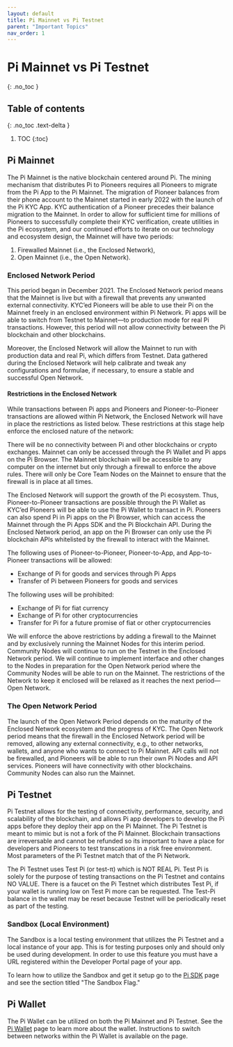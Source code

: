```yaml
---
layout: default
title: Pi Mainnet vs Pi Testnet
parent: "Important Topics"
nav_order: 1
---
```

# Pi Mainnet vs Pi Testnet
{: .no_toc }

## Table of contents
{: .no_toc .text-delta }

1. TOC
{:toc}

## Pi Mainnet
The Pi Mainnet is the native blockchain centered around Pi. The mining mechanism that distributes Pi to Pioneers requires all Pioneers to migrate from the Pi App to the Pi Mainnet. The migration of Pioneer balances from their phone account to the Mainnet started in early 2022 with the launch of the Pi KYC App. KYC authentication of a Pioneer precedes their balance migration to the Mainnet. In order to allow for sufficient time for millions of Pioneers to successfully complete their KYC verification, create utilities in the Pi ecosystem, and our continued efforts to iterate on our technology and ecosystem design, the Mainnet will have two periods: 

<ol>
<li>Firewalled Mainnet (i.e., the Enclosed Network),</li> 
<li>Open Mainnet (i.e., the Open Network).</li> 
</ol>

### Enclosed Network Period
This period began in December 2021. The Enclosed Network period means that the Mainnet is live but with a firewall that prevents any unwanted external connectivity. KYC’ed Pioneers will be able to use their Pi on the Mainnet freely in an enclosed environment within Pi Network. Pi apps will be able to switch from Testnet to Mainnet—to production mode for real Pi transactions. However, this period will not allow connectivity between the Pi blockchain and other blockchains. 

Moreover, the Enclosed Network will allow the Mainnet to run with production data and real Pi, which differs from Testnet. Data gathered during the Enclosed Network will help calibrate and tweak any configurations and formulae, if necessary, to ensure a stable and successful Open Network. 

#### Restrictions in the Enclosed Network
While transactions between Pi apps and Pioneers and Pioneer-to-Pioneer transactions are allowed within Pi Network, the Enclosed Network will have in place the restrictions as listed below. These restrictions at this stage help enforce the enclosed nature of the network: 

There will be no connectivity between Pi and other blockchains or crypto exchanges.
Mainnet can only be accessed through the Pi Wallet and Pi apps on the Pi Browser.
The Mainnet blockchain will be accessible to any computer on the internet but only through a firewall to enforce the above rules.
There will only be Core Team Nodes on the Mainnet to ensure that the firewall is in place at all times.

The Enclosed Network will support the growth of the Pi ecosystem. Thus, Pioneer-to-Pioneer transactions are possible through the Pi Wallet as KYC’ed Pioneers will be able to use the Pi Wallet to transact in Pi. Pioneers can also spend Pi in Pi apps on the Pi Browser, which can access the Mainnet through the Pi Apps SDK and the Pi Blockchain API. During the Enclosed Network period, an app on the Pi Browser can only use the Pi blockchain APIs whitelisted by the firewall to interact with the Mainnet.

The following uses of Pioneer-to-Pioneer, Pioneer-to-App, and App-to-Pioneer transactions will be allowed: 
<ul>
<li>Exchange of Pi for goods and services through Pi Apps</li>
<li>Transfer of Pi between Pioneers for goods and services</li>
</ul>
The following uses will be prohibited: 
<ul>
<li>Exchange of Pi for fiat currency</li>
<li>Exchange of Pi for other cryptocurrencies</li>
<li>Transfer for Pi for a future promise of fiat or other cryptocurrencies</li>
</ul>

We will enforce the above restrictions by adding a firewall to the Mainnet and by exclusively running the Mainnet Nodes for this interim period. Community Nodes will continue to run on the Testnet in the Enclosed Network period. We will continue to implement interface and other changes to the Nodes in preparation for the Open Network period where the Community Nodes will be able to run on the Mainnet. The restrictions of the Network to keep it enclosed will be relaxed as it reaches the next period—Open Network.

### The Open Network Period
The launch of the Open Network Period depends on the maturity of the Enclosed Network ecosystem and the progress of KYC. The Open Network period means that the firewall in the Enclosed Network period will be removed, allowing any external connectivity, e.g., to other networks, wallets, and anyone who wants to connect to Pi Mainnet. API calls will not be firewalled, and Pioneers will be able to run their own Pi Nodes and API services. Pioneers will have connectivity with other blockchains. Community Nodes can also run the Mainnet. 

## Pi Testnet
Pi Testnet allows for the testing of connectivity, performance, security, and scalability of the blockchain, and allows Pi app developers to develop the Pi apps before they deploy their app on the Pi Mainnet. The Pi Testnet is meant to mimic but is not a fork of the Pi Mainnet. Blockchain transactions are irreversable and cannot be refunded so its important to have a place for developers and Pioneers to test transcations in a risk free environment. Most parameters of the Pi Testnet match that of the Pi Network. 

The Pi Testnet uses Test Pi (or test-π) which is NOT REAL Pi. Test Pi is solely for the purpose of testing transactions on the Pi Testnet and contains NO VALUE. There is a faucet on the Pi Testnet which distributes Test Pi, if your wallet is running low on Test Pi more can be requested. The Test-Pi balance in the wallet may be reset because Testnet will be periodically reset as part of the testing. 

### Sandbox (Local Environment)
The Sandbox is a local testing environment that utilizes the Pi Testnet and a local instance of your app. This is for testing purposes only and should only be used during development. In order to use this feature you must have a URL registered within the Developer Portal page of your app. 

To learn how to utilize the Sandbox and get it setup go to the <a href="../../gettingStarted/PiAppPlatform/piSDK">Pi SDK</a> page and see the section titled "The Sandbox Flag."

## Pi Wallet
The Pi Wallet can be utilized on both the Pi Mainnet and Pi Testnet. See the <a href="../paymentFlow/piWallet">Pi Wallet</a> page to learn more about the wallet. Instructions to switch between networks within the Pi Wallet is available on the page.
